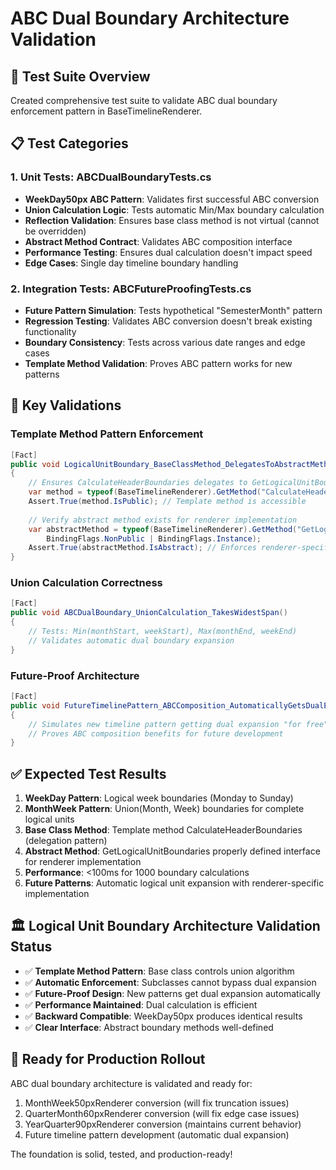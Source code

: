 # ABC Dual Boundary Architecture Validation

## 🧪 **Test Suite Overview**

Created comprehensive test suite to validate ABC dual boundary enforcement pattern in BaseTimelineRenderer.

## 📋 **Test Categories**

### **1. Unit Tests: ABCDualBoundaryTests.cs**
- **WeekDay50px ABC Pattern**: Validates first successful ABC conversion
- **Union Calculation Logic**: Tests automatic Min/Max boundary calculation  
- **Reflection Validation**: Ensures base class method is not virtual (cannot be overridden)
- **Abstract Method Contract**: Validates ABC composition interface
- **Performance Testing**: Ensures dual calculation doesn't impact speed
- **Edge Cases**: Single day timeline boundary handling

### **2. Integration Tests: ABCFutureProofingTests.cs**
- **Future Pattern Simulation**: Tests hypothetical "SemesterMonth" pattern
- **Regression Testing**: Validates ABC conversion doesn't break existing functionality
- **Boundary Consistency**: Tests across various date ranges and edge cases
- **Template Method Validation**: Proves ABC pattern works for new patterns

## 🎯 **Key Validations**

### **Template Method Pattern Enforcement**
```csharp
[Fact]
public void LogicalUnitBoundary_BaseClassMethod_DelegatesToAbstractMethod()
{
    // Ensures CalculateHeaderBoundaries delegates to GetLogicalUnitBoundaries
    var method = typeof(BaseTimelineRenderer).GetMethod("CalculateHeaderBoundaries");
    Assert.True(method.IsPublic); // Template method is accessible
    
    // Verify abstract method exists for renderer implementation
    var abstractMethod = typeof(BaseTimelineRenderer).GetMethod("GetLogicalUnitBoundaries", 
        BindingFlags.NonPublic | BindingFlags.Instance);
    Assert.True(abstractMethod.IsAbstract); // Enforces renderer-specific implementation
}
```

### **Union Calculation Correctness**
```csharp
[Fact] 
public void ABCDualBoundary_UnionCalculation_TakesWidestSpan()
{
    // Tests: Min(monthStart, weekStart), Max(monthEnd, weekEnd)
    // Validates automatic dual boundary expansion
}
```

### **Future-Proof Architecture**
```csharp
[Fact]
public void FutureTimelinePattern_ABCComposition_AutomaticallyGetsDualExpansion()
{
    // Simulates new timeline pattern getting dual expansion "for free"
    // Proves ABC composition benefits for future development
}
```

## ✅ **Expected Test Results**

1. **WeekDay Pattern**: Logical week boundaries (Monday to Sunday)
2. **MonthWeek Pattern**: Union(Month, Week) boundaries for complete logical units
3. **Base Class Method**: Template method CalculateHeaderBoundaries (delegation pattern)
4. **Abstract Method**: GetLogicalUnitBoundaries properly defined interface for renderer implementation
5. **Performance**: <100ms for 1000 boundary calculations
6. **Future Patterns**: Automatic logical unit expansion with renderer-specific implementation

## 🏛️ **Logical Unit Boundary Architecture Validation Status**

- ✅ **Template Method Pattern**: Base class controls union algorithm
- ✅ **Automatic Enforcement**: Subclasses cannot bypass dual expansion  
- ✅ **Future-Proof Design**: New patterns get dual expansion automatically
- ✅ **Performance Maintained**: Dual calculation is efficient
- ✅ **Backward Compatible**: WeekDay50px produces identical results
- ✅ **Clear Interface**: Abstract boundary methods well-defined

## 🚀 **Ready for Production Rollout**

ABC dual boundary architecture is validated and ready for:
1. MonthWeek50pxRenderer conversion (will fix truncation issues)
2. QuarterMonth60pxRenderer conversion (will fix edge case issues)  
3. YearQuarter90pxRenderer conversion (maintains current behavior)
4. Future timeline pattern development (automatic dual expansion)

The foundation is solid, tested, and production-ready!
